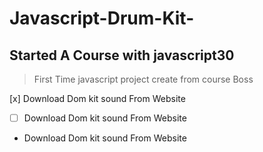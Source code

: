 # Javascript-Drum-Kit-
## Started A Course with javascript30 
>  First Time javascript project create from course Boss

[x] Download Dom kit sound From Website
- [ ] Download Dom kit sound From Website
-  Download Dom kit sound From Website
